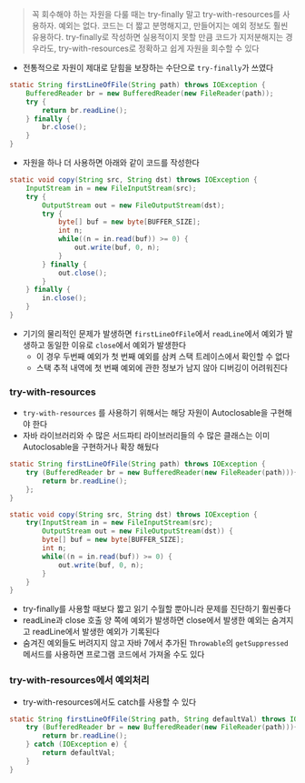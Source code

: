 
> 
> 꼭 회수해야 하는 자원을 다룰 때는 try-finally 말고 try-with-resources를 사용하자. 예외는 없다. 코드는 더 짧고 분명해지고, 만들어지는 예외 정보도 훨씬 유용하다. try-finally로 작성하면 실용적이지 못할 만큼 코드가 지저분해지는 경우라도, try-with-resources로 정확하고 쉽게 자원을 회수할 수 있다
> 


- 전통적으로 자원이 제대로 닫힘을 보장하는 수단으로 `try-finally`가 쓰였다

```Java
static String firstLineOfFile(String path) throws IOException {
	BufferedReader br = new BufferedReader(new FileReader(path));
	try {
		return br.readLine();
	} finally {
		br.close();
	}
}
```

- 자원을 하나 더 사용하면 아래와 같이 코드를 작성한다

```Java
static void copy(String src, String dst) throws IOException {
	InputStream in = new FileInputStream(src);
	try {
		OutputStream out = new FileOutputStream(dst);
		try {
			byte[] buf = new byte[BUFFER_SIZE];
			int n;
			while((n = in.read(buf)) >= 0) {
				out.write(buf, 0, n);
			}
		} finally {
			out.close();
		}
	} finally {
		in.close();
	}
}
```

- 기기의 물리적인 문제가 발생하면 `firstLineOfFile`에서 `readLine`에서 예외가 발생하고 동일한 이유로 `close`에서 예외가 발생한다
	- 이 경우 두번째 예외가 첫 번째 예외를 삼켜 스택 트레이스에서 확인할 수 없다
	- 스택 추적 내역에 첫 번째 예외에 관한 정보가 남지 않아 디버깅이 어려워진다

### try-with-resources
- `try-with-resources` 를 사용하기 위해서는 해당 자원이 Autoclosable을 구현해야 한다
- 자바 라이브러리와 수 많은 서드파티 라이브러리들의 수 많은 클래스는 이미 Autoclosable을 구현하거나 확장 해뒀다

```Java
static String firstLineOfFile(String path) throws IOException {
	try (BufferedReader br = new BufferedReader(new FileReader(path))){
		return br.readLine();
	};
}
```

```Java
static void copy(String src, String dst) throws IOException {
	try(InputStream in = new FileInputStream(src);
		OutputStream out = new FileOutputStream(dst)) {
		byte[] buf = new byte[BUFFER_SIZE];
		int n;
		while((n = in.read(buf)) >= 0) {
			out.write(buf, 0, n);
		}
	}
}
```
- try-finally를 사용할 때보다 짧고 읽기 수월할 뿐아니라 문제를 진단하기 훨씬좋다
- readLine과 close 호출 양 쪽에 예외가 발생하면 close에서 발생한 예외는 숨겨지고 readLine에서 발생한 예외가 기록된다
- 숨겨진 예외들도 버려지지 않고 자바 7에서 추가된 `Throwable`의 `getSuppressed`메서드를 사용하면 프로그램 코드에서 가져올 수도 있다

### try-with-resources에서 예외처리
- try-with-resources에서도 catch를 사용할 수 있다

```Java
static String firstLineOfFile(String path, String defaultVal) throws IOException {
	try (BufferedReader br = new BufferedReader(new FileReader(path))){
		return br.readLine();
	} catch (IOException e) {
		return defaultVal;
	}
}
```